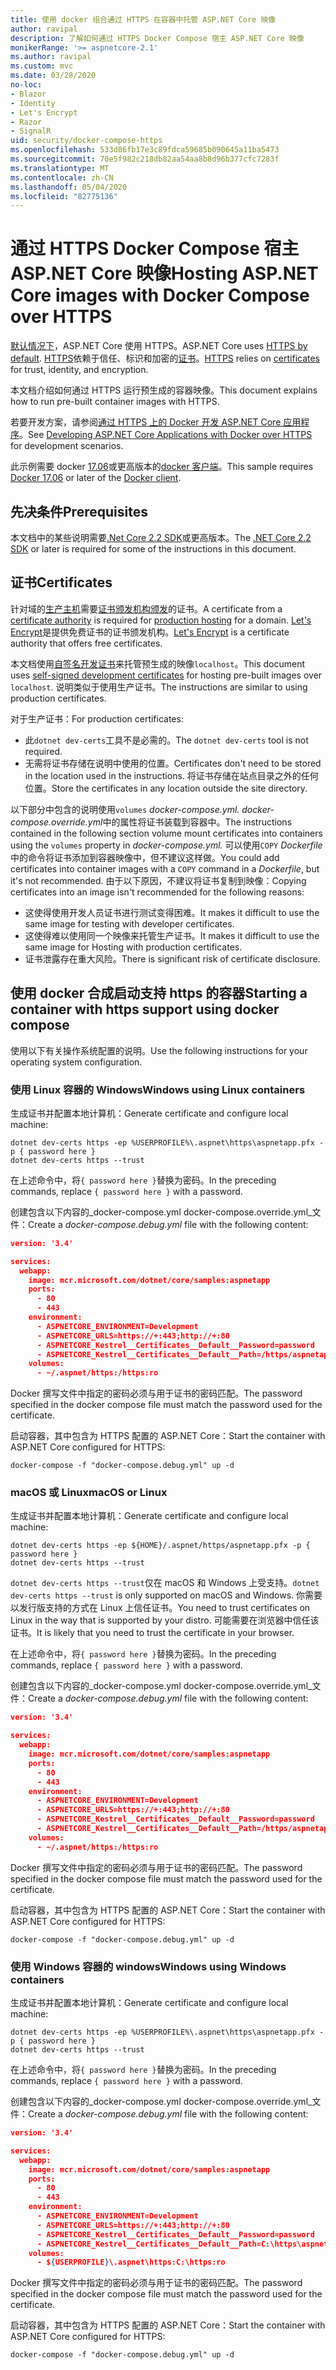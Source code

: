 ```yaml
---
title: 使用 docker 组合通过 HTTPS 在容器中托管 ASP.NET Core 映像
author: ravipal
description: 了解如何通过 HTTPS Docker Compose 宿主 ASP.NET Core 映像
monikerRange: '>= aspnetcore-2.1'
ms.author: ravipal
ms.custom: mvc
ms.date: 03/28/2020
no-loc:
- Blazor
- Identity
- Let's Encrypt
- Razor
- SignalR
uid: security/docker-compose-https
ms.openlocfilehash: 533d86fb17e3c89fdca59685b090645a11ba5473
ms.sourcegitcommit: 70e5f982c218db82aa54aa8b8d96b377cfc7283f
ms.translationtype: MT
ms.contentlocale: zh-CN
ms.lasthandoff: 05/04/2020
ms.locfileid: "82775136"
---
```

# <a name="hosting-aspnet-core-images-with-docker-compose-over-https"></a><span data-ttu-id="c681c-103">通过 HTTPS Docker Compose 宿主 ASP.NET Core 映像</span><span class="sxs-lookup"><span data-stu-id="c681c-103">Hosting ASP.NET Core images with Docker Compose over HTTPS</span></span>


<span data-ttu-id="c681c-104">[默认情况下](/aspnet/core/security/enforcing-ssl)，ASP.NET Core 使用 HTTPS。</span><span class="sxs-lookup"><span data-stu-id="c681c-104">ASP.NET Core uses [HTTPS by default](/aspnet/core/security/enforcing-ssl).</span></span> <span data-ttu-id="c681c-105">[HTTPS](https://en.wikipedia.org/wiki/HTTPS)依赖于信任、标识和加密的[证书](https://en.wikipedia.org/wiki/Public_key_certificate)。</span><span class="sxs-lookup"><span data-stu-id="c681c-105">[HTTPS](https://en.wikipedia.org/wiki/HTTPS) relies on [certificates](https://en.wikipedia.org/wiki/Public_key_certificate) for trust, identity, and encryption.</span></span>

<span data-ttu-id="c681c-106">本文档介绍如何通过 HTTPS 运行预生成的容器映像。</span><span class="sxs-lookup"><span data-stu-id="c681c-106">This document explains how to run pre-built container images with HTTPS.</span></span>

<span data-ttu-id="c681c-107">若要开发方案，请参阅[通过 HTTPS 上的 Docker 开发 ASP.NET Core 应用程序](https://github.com/dotnet/dotnet-docker/blob/master/samples/run-aspnetcore-https-development.md)。</span><span class="sxs-lookup"><span data-stu-id="c681c-107">See [Developing ASP.NET Core Applications with Docker over HTTPS](https://github.com/dotnet/dotnet-docker/blob/master/samples/run-aspnetcore-https-development.md) for development scenarios.</span></span>

<span data-ttu-id="c681c-108">此示例需要 docker [17.06](https://docs.docker.com/release-notes/docker-ce)或更高版本的[docker 客户端](https://www.docker.com/products/docker)。</span><span class="sxs-lookup"><span data-stu-id="c681c-108">This sample requires [Docker 17.06](https://docs.docker.com/release-notes/docker-ce) or later of the [Docker client](https://www.docker.com/products/docker).</span></span>

## <a name="prerequisites"></a><span data-ttu-id="c681c-109">先决条件</span><span class="sxs-lookup"><span data-stu-id="c681c-109">Prerequisites</span></span>

<span data-ttu-id="c681c-110">本文档中的某些说明需要[.Net Core 2.2 SDK](https://dotnet.microsoft.com/download)或更高版本。</span><span class="sxs-lookup"><span data-stu-id="c681c-110">The [.NET Core 2.2 SDK](https://dotnet.microsoft.com/download) or later is required for some of the instructions in this document.</span></span>

## <a name="certificates"></a><span data-ttu-id="c681c-111">证书</span><span class="sxs-lookup"><span data-stu-id="c681c-111">Certificates</span></span>

<span data-ttu-id="c681c-112">针对域的[生产主机](https://blogs.msdn.microsoft.com/webdev/2017/11/29/configuring-https-in-asp-net-core-across-different-platforms/)需要[证书颁发机构颁发](https://wikipedia.org/wiki/Certificate_authority)的证书。</span><span class="sxs-lookup"><span data-stu-id="c681c-112">A certificate from a [certificate authority](https://wikipedia.org/wiki/Certificate_authority) is required for [production hosting](https://blogs.msdn.microsoft.com/webdev/2017/11/29/configuring-https-in-asp-net-core-across-different-platforms/) for a domain.</span></span> <span data-ttu-id="c681c-113">[Let's Encrypt](https://letsencrypt.org/)是提供免费证书的证书颁发机构。</span><span class="sxs-lookup"><span data-stu-id="c681c-113">[Let's Encrypt](https://letsencrypt.org/) is a certificate authority that offers free certificates.</span></span>

<span data-ttu-id="c681c-114">本文档使用[自签名开发证书](https://wikipedia.org/wiki/Self-signed_certificate)来托管预生成的映像`localhost`。</span><span class="sxs-lookup"><span data-stu-id="c681c-114">This document uses [self-signed development certificates](https://wikipedia.org/wiki/Self-signed_certificate) for hosting pre-built images over `localhost`.</span></span> <span data-ttu-id="c681c-115">说明类似于使用生产证书。</span><span class="sxs-lookup"><span data-stu-id="c681c-115">The instructions are similar to using production certificates.</span></span>

<span data-ttu-id="c681c-116">对于生产证书：</span><span class="sxs-lookup"><span data-stu-id="c681c-116">For production certificates:</span></span>

* <span data-ttu-id="c681c-117">此`dotnet dev-certs`工具不是必需的。</span><span class="sxs-lookup"><span data-stu-id="c681c-117">The `dotnet dev-certs` tool is not required.</span></span>
* <span data-ttu-id="c681c-118">无需将证书存储在说明中使用的位置。</span><span class="sxs-lookup"><span data-stu-id="c681c-118">Certificates don't need to be stored in the location used in the instructions.</span></span> <span data-ttu-id="c681c-119">将证书存储在站点目录之外的任何位置。</span><span class="sxs-lookup"><span data-stu-id="c681c-119">Store the certificates in any location outside the site directory.</span></span>

<span data-ttu-id="c681c-120">以下部分中包含的说明使用`volumes` *docker-compose.yml. docker-compose.override.yml*中的属性将证书装载到容器中。</span><span class="sxs-lookup"><span data-stu-id="c681c-120">The instructions contained in the following section volume mount certificates into containers using the `volumes` property in *docker-compose.yml.*</span></span> <span data-ttu-id="c681c-121">可以使用`COPY` *Dockerfile*中的命令将证书添加到容器映像中，但不建议这样做。</span><span class="sxs-lookup"><span data-stu-id="c681c-121">You could add certificates into container images with a `COPY` command in a *Dockerfile*, but it's not recommended.</span></span> <span data-ttu-id="c681c-122">由于以下原因，不建议将证书复制到映像：</span><span class="sxs-lookup"><span data-stu-id="c681c-122">Copying certificates into an image isn't recommended for the following reasons:</span></span>

* <span data-ttu-id="c681c-123">这使得使用开发人员证书进行测试变得困难。</span><span class="sxs-lookup"><span data-stu-id="c681c-123">It makes it difficult to use the same image for testing with developer certificates.</span></span>
* <span data-ttu-id="c681c-124">这使得难以使用同一个映像来托管生产证书。</span><span class="sxs-lookup"><span data-stu-id="c681c-124">It makes it difficult to use the same image for Hosting with production certificates.</span></span>
* <span data-ttu-id="c681c-125">证书泄露存在重大风险。</span><span class="sxs-lookup"><span data-stu-id="c681c-125">There is significant risk of certificate disclosure.</span></span>

## <a name="starting-a-container-with-https-support-using-docker-compose"></a><span data-ttu-id="c681c-126">使用 docker 合成启动支持 https 的容器</span><span class="sxs-lookup"><span data-stu-id="c681c-126">Starting a container with https support using docker compose</span></span>

<span data-ttu-id="c681c-127">使用以下有关操作系统配置的说明。</span><span class="sxs-lookup"><span data-stu-id="c681c-127">Use the following instructions for your operating system configuration.</span></span>

### <a name="windows-using-linux-containers"></a><span data-ttu-id="c681c-128">使用 Linux 容器的 Windows</span><span class="sxs-lookup"><span data-stu-id="c681c-128">Windows using Linux containers</span></span>

<span data-ttu-id="c681c-129">生成证书并配置本地计算机：</span><span class="sxs-lookup"><span data-stu-id="c681c-129">Generate certificate and configure local machine:</span></span>

```dotnetcli
dotnet dev-certs https -ep %USERPROFILE%\.aspnet\https\aspnetapp.pfx -p { password here }
dotnet dev-certs https --trust
```

<span data-ttu-id="c681c-130">在上述命令中，将`{ password here }`替换为密码。</span><span class="sxs-lookup"><span data-stu-id="c681c-130">In the preceding commands, replace `{ password here }` with a password.</span></span>

<span data-ttu-id="c681c-131">创建包含以下内容的_docker-compose.yml docker-compose.override.yml_文件：</span><span class="sxs-lookup"><span data-stu-id="c681c-131">Create a _docker-compose.debug.yml_ file with the following content:</span></span>

```json
version: '3.4'

services:
  webapp:
    image: mcr.microsoft.com/dotnet/core/samples:aspnetapp
    ports:
      - 80
      - 443
    environment:
      - ASPNETCORE_ENVIRONMENT=Development
      - ASPNETCORE_URLS=https://+:443;http://+:80
      - ASPNETCORE_Kestrel__Certificates__Default__Password=password
      - ASPNETCORE_Kestrel__Certificates__Default__Path=/https/aspnetapp.pfx
    volumes:
      - ~/.aspnet/https:/https:ro
```
<span data-ttu-id="c681c-132">Docker 撰写文件中指定的密码必须与用于证书的密码匹配。</span><span class="sxs-lookup"><span data-stu-id="c681c-132">The password specified in the docker compose file must match the password used for the certificate.</span></span>

<span data-ttu-id="c681c-133">启动容器，其中包含为 HTTPS 配置的 ASP.NET Core：</span><span class="sxs-lookup"><span data-stu-id="c681c-133">Start the container with ASP.NET Core configured for HTTPS:</span></span>

```console
docker-compose -f "docker-compose.debug.yml" up -d
```

### <a name="macos-or-linux"></a><span data-ttu-id="c681c-134">macOS 或 Linux</span><span class="sxs-lookup"><span data-stu-id="c681c-134">macOS or Linux</span></span>

<span data-ttu-id="c681c-135">生成证书并配置本地计算机：</span><span class="sxs-lookup"><span data-stu-id="c681c-135">Generate certificate and configure local machine:</span></span>

```dotnetcli
dotnet dev-certs https -ep ${HOME}/.aspnet/https/aspnetapp.pfx -p { password here }
dotnet dev-certs https --trust
```

<span data-ttu-id="c681c-136">`dotnet dev-certs https --trust`仅在 macOS 和 Windows 上受支持。</span><span class="sxs-lookup"><span data-stu-id="c681c-136">`dotnet dev-certs https --trust` is only supported on macOS and Windows.</span></span> <span data-ttu-id="c681c-137">你需要以发行版支持的方式在 Linux 上信任证书。</span><span class="sxs-lookup"><span data-stu-id="c681c-137">You need to trust certificates on Linux in the way that is supported by your distro.</span></span> <span data-ttu-id="c681c-138">可能需要在浏览器中信任该证书。</span><span class="sxs-lookup"><span data-stu-id="c681c-138">It is likely that you need to trust the certificate in your browser.</span></span>

<span data-ttu-id="c681c-139">在上述命令中，将`{ password here }`替换为密码。</span><span class="sxs-lookup"><span data-stu-id="c681c-139">In the preceding commands, replace `{ password here }` with a password.</span></span>

<span data-ttu-id="c681c-140">创建包含以下内容的_docker-compose.yml docker-compose.override.yml_文件：</span><span class="sxs-lookup"><span data-stu-id="c681c-140">Create a _docker-compose.debug.yml_ file with the following content:</span></span>

```json
version: '3.4'

services:
  webapp:
    image: mcr.microsoft.com/dotnet/core/samples:aspnetapp
    ports:
      - 80
      - 443
    environment:
      - ASPNETCORE_ENVIRONMENT=Development
      - ASPNETCORE_URLS=https://+:443;http://+:80
      - ASPNETCORE_Kestrel__Certificates__Default__Password=password
      - ASPNETCORE_Kestrel__Certificates__Default__Path=/https/aspnetapp.pfx
    volumes:
      - ~/.aspnet/https:/https:ro
```
<span data-ttu-id="c681c-141">Docker 撰写文件中指定的密码必须与用于证书的密码匹配。</span><span class="sxs-lookup"><span data-stu-id="c681c-141">The password specified in the docker compose file must match the password used for the certificate.</span></span>

<span data-ttu-id="c681c-142">启动容器，其中包含为 HTTPS 配置的 ASP.NET Core：</span><span class="sxs-lookup"><span data-stu-id="c681c-142">Start the container with ASP.NET Core configured for HTTPS:</span></span>

```console
docker-compose -f "docker-compose.debug.yml" up -d
```

### <a name="windows-using-windows-containers"></a><span data-ttu-id="c681c-143">使用 Windows 容器的 windows</span><span class="sxs-lookup"><span data-stu-id="c681c-143">Windows using Windows containers</span></span>

<span data-ttu-id="c681c-144">生成证书并配置本地计算机：</span><span class="sxs-lookup"><span data-stu-id="c681c-144">Generate certificate and configure local machine:</span></span>

```dotnetcli
dotnet dev-certs https -ep %USERPROFILE%\.aspnet\https\aspnetapp.pfx -p { password here }
dotnet dev-certs https --trust
```

<span data-ttu-id="c681c-145">在上述命令中，将`{ password here }`替换为密码。</span><span class="sxs-lookup"><span data-stu-id="c681c-145">In the preceding commands, replace `{ password here }` with a password.</span></span>

<span data-ttu-id="c681c-146">创建包含以下内容的_docker-compose.yml docker-compose.override.yml_文件：</span><span class="sxs-lookup"><span data-stu-id="c681c-146">Create a _docker-compose.debug.yml_ file with the following content:</span></span>

```json
version: '3.4'

services:
  webapp:
    image: mcr.microsoft.com/dotnet/core/samples:aspnetapp
    ports:
      - 80
      - 443
    environment:
      - ASPNETCORE_ENVIRONMENT=Development
      - ASPNETCORE_URLS=https://+:443;http://+:80
      - ASPNETCORE_Kestrel__Certificates__Default__Password=password
      - ASPNETCORE_Kestrel__Certificates__Default__Path=C:\https\aspnetapp.pfx
    volumes:
      - ${USERPROFILE}\.aspnet\https:C:\https:ro
```
<span data-ttu-id="c681c-147">Docker 撰写文件中指定的密码必须与用于证书的密码匹配。</span><span class="sxs-lookup"><span data-stu-id="c681c-147">The password specified in the docker compose file must match the password used for the certificate.</span></span>

<span data-ttu-id="c681c-148">启动容器，其中包含为 HTTPS 配置的 ASP.NET Core：</span><span class="sxs-lookup"><span data-stu-id="c681c-148">Start the container with ASP.NET Core configured for HTTPS:</span></span>

```console
docker-compose -f "docker-compose.debug.yml" up -d
```
